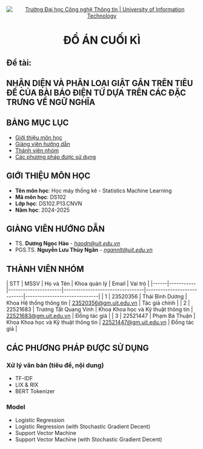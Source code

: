 <p align="center">
  <a href="https://www.uit.edu.vn/" title="Trường Đại học Công nghệ Thông tin" style="border: 5;">
    <img src="https://i.imgur.com/WmMnSRt.png" alt="Trường Đại học Công nghệ Thông tin | University of Information Technology">
  </a>
</p>

<!-- Title -->
<h1 align="center"><b>ĐỒ ÁN CUỐI KÌ</b></h1>
<h2><b>Đề tài:</b></h2>
<h2><b>NHẬN DIỆN VÀ PHÂN LOẠI GIẬT GÂN TRÊN TIÊU ĐỀ CỦA BÀI BÁO ĐIỆN TỬ DỰA TRÊN CÁC ĐẶC TRƯNG VỀ NGỮ NGHĨA</b></h2>



## BẢNG MỤC LỤC
* [ Giới thiệu môn học](#gioithieumonhoc)
* [ Giảng viên hướng dẫn](#giangvien)
* [ Thành viên nhóm](#thanhvien)
* [ Các phương pháp được sử dụng](#method)


## GIỚI THIỆU MÔN HỌC
<a name="gioithieumonhoc"></a>
* **Tên môn học**: Học máy thống kê - Statistics Machine Learning
* **Mã môn học**: DS102
* **Lớp học**: DS102.P13.CNVN
* **Năm học**: 2024-2025


## GIẢNG VIÊN HƯỚNG DẪN
<a name="giangvien"></a>
* TS. **Dương Ngọc Hảo** - *haodn@uit.edu.vn*
* PGS.TS. **Nguyễn Lưu Thùy Ngân** - *ngannlt@uit.edu.vn*


## THÀNH VIÊN NHÓM
<a name="thanhvien"></a>
| STT  | MSSV       | Họ và Tên              | Khoa quản lý                           | Email                      | Vai trò                            |
|------|-----------|----------------------|---------------------------------|----------------------------|------------------------------|
| 1    | 23520356  | Thái Bình Dương      | Khoa Hệ thống thông tin         | 23520356@gm.uit.edu.vn    | Tác giả chính       |
| 2    | 22521683  | Trương Tất Quang Vinh | Khoa Khoa học và Kỹ thuật thông tin | 22521683@gm.uit.edu.vn    | Đồng tác giả                       |
| 3    | 22521447  | Phạm Bá Thuận        | Khoa Khoa học và Kỹ thuật thông tin | 22521447@gm.uit.edu.vn    | Đồng tác giả                       |

## CÁC PHƯƠNG PHÁP ĐƯỢC SỬ DỤNG
<a name="method"></a>
### Xử lý văn bản (tiêu đề, nội dung)
* TF-IDF
* LIX & RIX
* BERT Tokenizer
### Model
* Logistic Regression
* Logistic Regression (with Stochastic Gradient Decent)
* Support Vector Machine
* Support Vector Machine (with Stochastic Gradient Decent)


